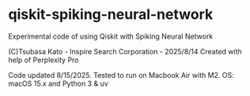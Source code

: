 # qiskit-spiking-neural-network
Experimental code of using Qiskit with Spiking Neural Network

(C)Tsubasa Kato - Inspire Search Corporation - 2025/8/14
Created with help of Perplexity Pro 

Code updated 8/15/2025. Tested to run on Macbook Air with M2. OS: macOS 15.x and Python 3 & uv
